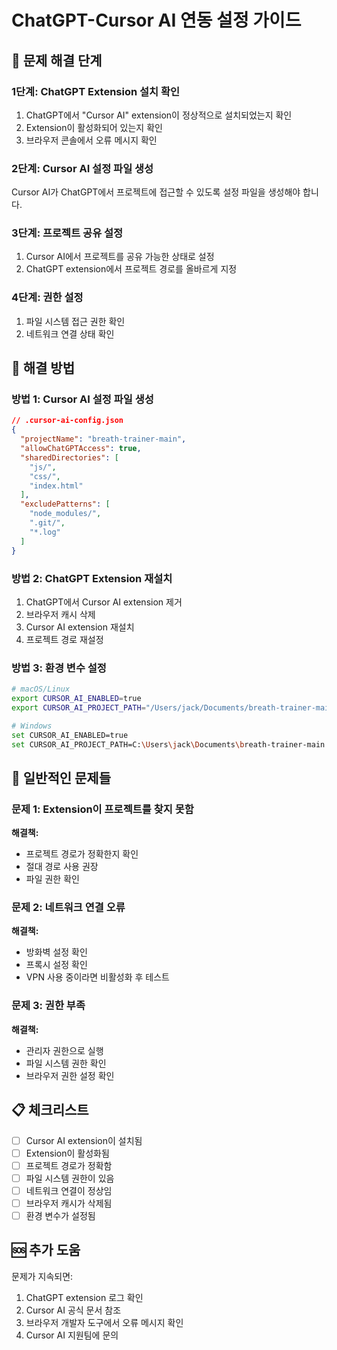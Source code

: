 # ChatGPT-Cursor AI 연동 설정 가이드

## 🎯 문제 해결 단계

### 1단계: ChatGPT Extension 설치 확인
1. ChatGPT에서 "Cursor AI" extension이 정상적으로 설치되었는지 확인
2. Extension이 활성화되어 있는지 확인
3. 브라우저 콘솔에서 오류 메시지 확인

### 2단계: Cursor AI 설정 파일 생성
Cursor AI가 ChatGPT에서 프로젝트에 접근할 수 있도록 설정 파일을 생성해야 합니다.

### 3단계: 프로젝트 공유 설정
1. Cursor AI에서 프로젝트를 공유 가능한 상태로 설정
2. ChatGPT extension에서 프로젝트 경로를 올바르게 지정

### 4단계: 권한 설정
1. 파일 시스템 접근 권한 확인
2. 네트워크 연결 상태 확인

## 🔧 해결 방법

### 방법 1: Cursor AI 설정 파일 생성
```json
// .cursor-ai-config.json
{
  "projectName": "breath-trainer-main",
  "allowChatGPTAccess": true,
  "sharedDirectories": [
    "js/",
    "css/",
    "index.html"
  ],
  "excludePatterns": [
    "node_modules/",
    ".git/",
    "*.log"
  ]
}
```

### 방법 2: ChatGPT Extension 재설치
1. ChatGPT에서 Cursor AI extension 제거
2. 브라우저 캐시 삭제
3. Cursor AI extension 재설치
4. 프로젝트 경로 재설정

### 방법 3: 환경 변수 설정
```bash
# macOS/Linux
export CURSOR_AI_ENABLED=true
export CURSOR_AI_PROJECT_PATH="/Users/jack/Documents/breath-trainer-main"

# Windows
set CURSOR_AI_ENABLED=true
set CURSOR_AI_PROJECT_PATH=C:\Users\jack\Documents\breath-trainer-main
```

## 🚨 일반적인 문제들

### 문제 1: Extension이 프로젝트를 찾지 못함
**해결책:**
- 프로젝트 경로가 정확한지 확인
- 절대 경로 사용 권장
- 파일 권한 확인

### 문제 2: 네트워크 연결 오류
**해결책:**
- 방화벽 설정 확인
- 프록시 설정 확인
- VPN 사용 중이라면 비활성화 후 테스트

### 문제 3: 권한 부족
**해결책:**
- 관리자 권한으로 실행
- 파일 시스템 권한 확인
- 브라우저 권한 설정 확인

## 📋 체크리스트

- [ ] Cursor AI extension이 설치됨
- [ ] Extension이 활성화됨
- [ ] 프로젝트 경로가 정확함
- [ ] 파일 시스템 권한이 있음
- [ ] 네트워크 연결이 정상임
- [ ] 브라우저 캐시가 삭제됨
- [ ] 환경 변수가 설정됨

## 🆘 추가 도움

문제가 지속되면:
1. ChatGPT extension 로그 확인
2. Cursor AI 공식 문서 참조
3. 브라우저 개발자 도구에서 오류 메시지 확인
4. Cursor AI 지원팀에 문의
